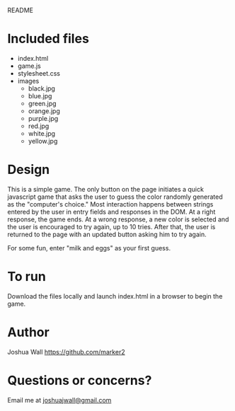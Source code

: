 README

Included files
========================

- index.html
- game.js
- stylesheet.css
- images
	- black.jpg
	- blue.jpg
	- green.jpg
	- orange.jpg
	- purple.jpg
	- red.jpg
	- white.jpg
	- yellow.jpg


Design
========================

This is a simple game. The only button on the page initiates a quick javascript game 
that asks the user to guess the color randomly generated as the "computer's choice." 
Most interaction happens between strings entered by the user in entry fields and 
responses in the DOM. At a right response, the game ends. At a wrong response, a new 
color is selected and the user is encouraged to try again, up to 10 tries. After 
that, the user is returned to the page with an updated button asking him to try again.

For some fun, enter "milk and eggs" as your first guess.


To run
========================

Download the files locally and launch index.html in a browser to begin the game.


Author
========================

Joshua Wall
https://github.com/marker2


Questions or concerns?
========================

Email me at joshuajwall@gmail.com